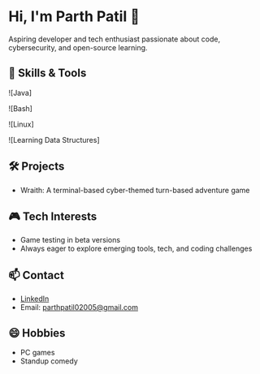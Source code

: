 # Hi, I'm Parth Patil 👋

Aspiring developer and tech enthusiast passionate about code, cybersecurity, and open-source learning.

## 🚀 Skills & Tools

![Java]

![Bash]

![Linux]

![Learning Data Structures]


## 🛠️ Projects

- Wraith: A terminal-based cyber-themed turn-based adventure game

## 🎮 Tech Interests

- Game testing in beta versions
- Always eager to explore emerging tools, tech, and coding challenges

## 📫 Contact

- [LinkedIn](https://www.linkedin.com/in/parth-patil-722806363?utm_source=share&utm_campaign=share_via&utm_content=profile&utm_medium=android_app)
- Email: parthpatil02005@gmail.com

## 😄 Hobbies

- PC games
- Standup comedy
